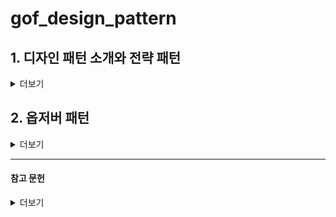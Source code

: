 # gof_design_pattern

## 1. 디자인 패턴 소개와 전략 패턴
<details>
<summary>더보기</summary>

### 디자인 원칙
- 애플리케이션에서 달라지는 부분과 달라지지 않는 부분을 **분리**한다.
  - 달라지는 부분은 `캡슐화` 한다. -> 코드 유지보수 시 유연성을 향상시킬 수 있음
  - fly 패키지와 quack 패키지는 각각 **캡슐화** 되었다고 볼 수 있음 
    - 인터페이스를 변수로 선언해 fly() 메소드를 모두 공통으로 호출하고
    - 이 인터페이스를 상속받는 클래스에서 행동을 각각 다르게 설정할 수 있다
    - 여러개의 클래스(행동)이 인터페이스의 하나의 메소드로 동적으로 돌기 때문에
    - fly 폴더 안의 내용이 캡슐화 되어 있다고 볼 수 있다.
- 상속보다는 구성을 활용한다.
  - 행동 및 기능이 다수일 때 이들을 **공통된 특성이 있는 클래스끼리 합치는 것**
  - Duck 클래스 안에 FlyBehavior와 QuackBehavior이 같이 선언됨
- 구현보다는 인터페이스(특정 행동 및 기능 단위)에 맞춰서 프로그래밍 한다.
  - ex) 오리의 꽥꽥 거리는 행동은 Duck 클래스가 아닌 `QuakBehavior 인터페이스`에 구현

### 전략 패턴(Strategy Patter)
- 알고리즘(행동 및 기능)군을 정의하고 캡슐화해서 각각 수정해서 쓸 수 있음
- 클라이언트와 알고리즘이 분리되어 독립적으로 변경이 용이함

</details>


## 2. 옵저버 패턴

<details>
<summary>더보기</summary>

- 변화에 따라 `확장성`이 용이한 코드를 작성하는 것이 중요.
  - 확장성이 용이하기 위해 상호작용하는 객체는 **느슨한 결합**을 고려해야 함 -> 의존성이 낮아짐

### 옵저버 패턴
- 주제(subject)와 구독자(observer) 로 이루어진 패턴
- 옵저버는 객체의 상태가 바뀌면 객체에 의존하는 다른 객체에게 변화를 호출하고, 이를 자동으로 갱신함
- 일대다(one-to-many) 관계

#### 느슨한 결합
- 주제는 옵저버가 특정 인터페이스(observer interface)를 구현한다는 사실만 알고 있음
- 옵저버는 언제든지 새로 추가 가능
- 새로운 형식의 옵저버를 추가할 때도 주제는 변경할 필요가 없음
- 주제와 옵저버는 서로 **독릭적으로 재사용이** 가능
- 주제나 옵저버가 달라져도 서로에게 영향을 주지 않음

### 푸시 & 풀
- 주제가 푸시(주제가 옵저버에게 상태를 알리는 방식), 풀(옵저버가 주제로부터 상태를 끌어오는 방식)을 활용한다
- 주제는 상태 변경을 모두에게 알리지만 옵저버는 이 중 필요한 내용만 끌어다 쓸 수 있음 -> 풀 방식을 더 권장
</details>


---

#### 참고 문헌
<details>
<summary>더보기</summary>

헤드퍼스트 디자인 패턴 개정판(한빛 미디어)
</details>
    
